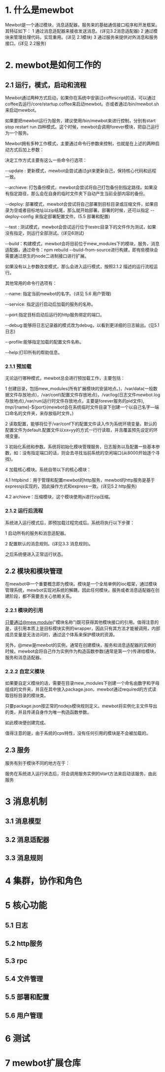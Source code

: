 
# 1. 什么是mewbot

Mewbot是一个通过模块，消息适配器，服务来的基础通信接口程序和开发框架。其特征如下：
1 通过消息适配器来接收发送消息。(详见3.2消息适配器)
2 通过模块来管理处理代码，实现重用。(详见 2.1模块)
3 通过服务来提供对外消息和服务接口。(详见 2.2服务)

# 2. mewbot是如何工作的

## 2.1 运行，模式，启动和流程

Mewbot通过两种方式启动，如果你在系统中安装过coffescript的话，可以通过coffee去运行/core/startup.coffee来启动mewbot。亦或者通过/bin/mewbot.sh来启动mewbot。

如果要把mewbot运行为服务，建议使用/bin/mewbot来进行控制，分别有start stop restart run 四种模式。这个时候，mewbot会调用forever模块，把自己运行为一个服务。

Mewbot拥有多种工作模式，主要通过命令行参数来控制，也就是在上述的两种启动方式后加上参数：

决定工作方式主要有这么一些命令行选项：

--update : 更新模式，mewbot会尝试通过git来更新自己，保持核心代码和远程一致。

--archieve: 打包备份模式，mewbot会尝试将自己打包备份到指定路径。如果没有指定路径，那么会在自身的临时文件夹下自动产生当前全部内容的备份。

--deploy: 部署模式，mewbot会尝试将自己部署到目标目录或压缩文件，如果目录为空或者目标地址以zip结尾，那么就开始部署。部署的时候，还可以指定 --deploy-config 来指定部署配置文件。(5.5 部署和配置)

--test : 测试模式，mewbot会尝试运行位于testrc目录下的文件作为测试，如果没有指定，则运行全部测试。(详见6测试)

--build：构建模式，mewbot会将目前位于mew_modules下的模块，服务，消息适配器，通过命令：npm rebuild --build-from-source进行构建，即有些模块会需要通过原生的node二进制接口进行扩展。

如果没有以上参数改变模式，那么会进入运行模式，按照2.1.2 描述的运行流程运行。

其他常用的命令行选项有：

--name: 指定当前mewbot的名字。(详见 5.6 用户管理)

--service: 指定运行启动后加载的服务的名称。

--port:指定目标启动后运行的http服务绑定的端口。

--debug:能够将日志记录器的模式改为debug，以看到更详细的日志输出。(见5.1 日志)

--profile:能够指定加载的配置文件名称。

--help:打印所有的帮助信息。

### 2.1.1 预加载

无论运行哪种模式，mewbot总会进行预加载工作，主要包括：

1 创建目录，包括mew_modules(所有扩展模块的安装地点。)，/var/data(一般数据文件存放地点)，/var/conf(配置文件存放地点)，/var/log(日志文件mewbot.log存放地点),/var/run(运行时文件存放地点，主要是forever服务的pid文件), ${tmp}/${name}-${port}(mewbot会在系统临时文件目录下创建一个以自己名字—端口命名的文件夹，来存放临时文件。)

2 读取配置，能够将位于/var/conf下的配置文件读入作为系统环境变量。默认的配置文件为default.配置文件以xx=yy的方式一行行读取，并且覆盖预先设定的环境变量。

3 初始化系统和参数。系统将初始化模块管理服务，日志服务以及配置一些基本参数，如：没有指定端口的话，则会去寻找当前系统的空闲端口(从8000开始逐个寻找)。

4 加载核心模块。系统自带以下的核心模块：

4.1 httpbind：用于管理和配置mewbot的http服务，mewbot的http服务是基于expressjs实现的，因此操作方式和express一致。(详见5.2 http服务)

4.2 archieve：压缩模块，这个模块使用js进行zip压缩。

### 2.1.2 运行后流程

系统进入运行模式后，即预加载过程完成后。系统将执行以下步骤：

1 启动所有的服务和消息适配器。

2 配置默认的消息规则。(详见3.3 消息规则)。

之后系统便进入正常运行状态。


## 2.2 模块和模块管理

在mewbot中一个重要概念即为模块。模块是一个全局单例的ioc框架，通过模块管理系统，mewbot实现对系统的解耦，因此任何模块，服务或者消息适配器在创建阶段，都不需要去关心依赖关系。

### 2.2.1 模块的引用

只要通过@mew.module("模块名称")既可获得其他模块接口的引用。值得注意的是，该引用本质上是目标模块实例的wrapper，因此只有其方法才能被调用，内部成员变量是无法访问的，通过这个体系来保护模块的资源。

另外，@mew是mewbot的实例，通常在创建模块，服务和消息适配器的实例的时候，mewbot会将自己作为实例作为构造函数参数(通常是第一个)传递给模块，服务和消息适配器。

### 2.2.2 自定义模块

如果要自定义模块的话，需要在目录mew_modules下创建一个命名由数字和字母组成的文件夹，并且在其中放入package.json，mewbot通过required的方式读取目标目录的模块类。

只要package.json按正常的nodejs模块规则定义。mewbot将实例化主文件导出的类，并且传递自身作为唯一构造函数参数。

如此模块便创建完成。

值得注意的是，由于系统的cps特性，没有任何引用的模块是不会被加载的。


## 2.3 服务

服务有别于模块不同的地方在于：

服务在系统进入运行状态后，将会调用服务实例的start方法来启动该服务，由此服务

# 3 消息机制

## 3.1 消息模型

## 3.2 消息适配器

## 3.3 消息规则

# 4 集群，协作和角色

# 5 核心功能

## 5.1 日志

## 5.2 http服务

## 5.3 rpc

## 5.4 文件管理

## 5.5 部署和配置

## 5.6 用户管理

# 6 测试

# 7 mewbot扩展仓库

